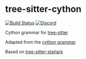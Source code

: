 # tree-sitter-cython

[![Build Status](https://github.com/tree-sitter-grammars/tree-sitter-cython/actions/workflows/ci.yml/badge.svg)](https://github.com/tree-sitter-grammars/tree-sitter-cython/actions/workflows/ci.yml)
[![Discord](https://img.shields.io/discord/1063097320771698699?logo=discord)](https://discord.gg/w7nTvsVJhm)

Cython grammar for [tree-sitter](https://github.com/tree-sitter/tree-sitter)

Adapted from the [cython grammar](https://github.com/cython/cython/blob/7beedb19c43f3e865056b8181e55897b222a645b/Cython/Parser/Grammar#L4)

Based on [tree-sitter-starlark](https://github.com/tree-sitter-grammars/tree-sitter-starlark/)
